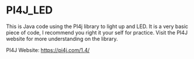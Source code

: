 # PI4J_LED
This is Java code using the PI4j library to light up and LED.
It is a very basic piece of code, I recommend you right it your self for practice.
Visit the PI4J website for more understanding on the library.

PI4J Website: https://pi4j.com/1.4/
